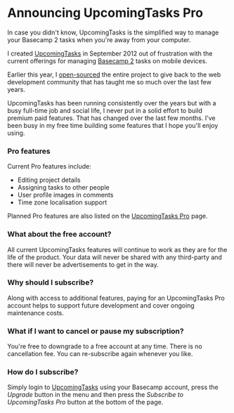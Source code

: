 # Announcing UpcomingTasks Pro

In case you didn't know, UpcomingTasks is the simplified way to manage your Basecamp 2 tasks when you're away from your computer.

I created [UpcomingTasks](http://upcomingtasks.com/) in September 2012 out of frustration with the current offerings for managing [Basecamp 2](https://basecamp.com/) tasks on mobile devices.

Earlier this year, I [open-sourced](https://git.murty.io/brendan/upcomingtasks) the entire project to give back to the web development community that has taught me so much over the last few years.

UpcomingTasks has been running consistently over the years but with a busy full-time job and social life, I never put in a solid effort to build premium paid features. That has changed over the last few months. I've been busy in my free time building some features that I hope you'll enjoy using.

### Pro features

Current Pro features include:

- Editing project details
- Assigning tasks to other people
- User profile images in comments
- Time zone localisation support

Planned Pro features are also listed on the [UpcomingTasks Pro](http://upcomingtasks.com/pages/pro.php) page.

### What about the free account?

All current UpcomingTasks features will continue to work as they are for the life of the product. Your data will never be shared with any third-party and there will never be advertisements to get in the way.

### Why should I subscribe?

Along with access to additional features, paying for an UpcomingTasks Pro account helps to support future development and cover ongoing maintenance costs.

### What if I want to cancel or pause my subscription?

You're free to downgrade to a free account at any time. There is no cancellation fee. You can re-subscribe again whenever you like.

### How do I subscribe?

Simply login to [UpcomingTasks](http://upcomingtasks.com) using your Basecamp account, press the *Upgrade* button in the menu and then press the *Subscribe to UpcomingTasks Pro* button at the bottom of the page.
